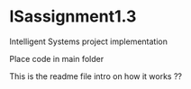 # ISassignment1.3
Intelligent Systems project implementation

Place code in main folder

This is the readme file 
intro on how it works ??
